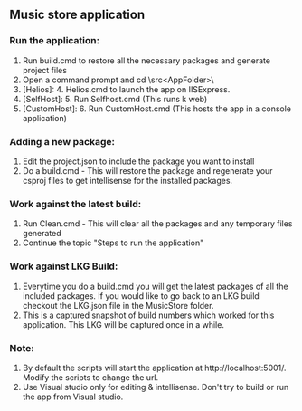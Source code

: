 ## Music store application

### Run the application:
1. Run build.cmd to restore all the necessary packages and generate project files
2. Open a command prompt and cd \src\<AppFolder>\
3. [Helios]:
	4. Helios.cmd to launch the app on IISExpress.
4. [SelfHost]:
	5. Run Selfhost.cmd (This runs k web)
5. [CustomHost]:
	6. Run CustomHost.cmd (This hosts the app in a console application)

### Adding a new package:
1. Edit the project.json to include the package you want to install
2. Do a build.cmd - This will restore the package and regenerate your csproj files to get intellisense for the installed packages.

### Work against the latest build:
1. Run Clean.cmd - This will clear all the packages and any temporary files generated
2. Continue the topic "Steps to run the application"

### Work against LKG Build:
1. Everytime you do a build.cmd you will get the latest packages of all the included packages. If you would like to go back to an LKG build checkout the LKG.json file in the MusicStore folder.
2. This is a captured snapshot of build numbers which worked for this application. This LKG will be captured once in a while. 

### Note:
1. By default the scripts will start the application at http://localhost:5001/. Modify the scripts to change the url. 
2. Use Visual studio only for editing & intellisense. Don't try to build or run the app from Visual studio.